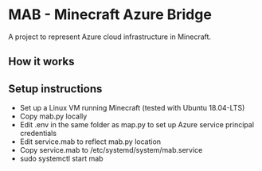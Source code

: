 # MAB - Minecraft Azure Bridge
A project to represent Azure cloud infrastructure in Minecraft.

## How it works

## Setup instructions
- Set up a Linux VM running Minecraft (tested with Ubuntu 18.04-LTS)
- Copy mab.py locally
- Edit .env in the same folder as map.py to set up Azure service principal credentials
- Edit service.mab to reflect mab.py location
- Copy service.mab to /etc/systemd/system/mab.service
- sudo systemctl start mab


